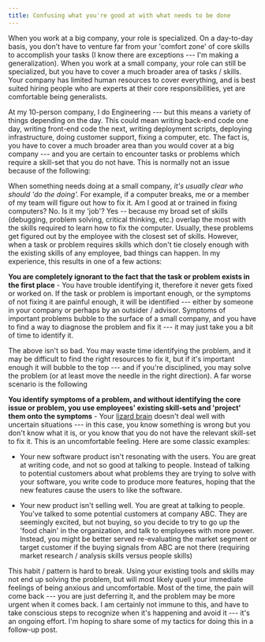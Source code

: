 ```yaml
---
title: Confusing what you're good at with what needs to be done
---
```


When you work at a big company, your role is specialized. On a day-to-day basis, you don't have to venture far from your 'comfort zone' of core skills to accomplish your tasks (I know there are exceptions --- I'm making a generalization). When you work at a small company, your role can still be specialized, but you have to cover a much broader area of tasks / skills.  Your company has limited human resources to cover everything, and is best suited hiring people who are experts at their core responsibilities, yet are comfortable being generalists. 

At my 10-person company, I do Engineering --- but this means a variety of things depending on the day. This could mean writing back-end code one day, writing front-end code the next, writing deployment scripts, deploying infrastructure, doing customer support, fixing a computer, etc. The fact is, you have to cover a much broader area than you would cover at a big company --- and you are certain to encounter tasks or problems which require a skill-set that you do not have. This is normally not an issue because of the following:

When something needs doing at a small company, *it's usually clear who should 'do the doing'.* For example, if a computer breaks, me or a member of my team will figure out how to fix it. Am I good at or trained in fixing computers? No. Is it my 'job'? Yes -- because my broad set of skills (debugging, problem solving, critical thinking, etc.) overlap the most with the skills required to learn how to fix the computer. Usually, these problems get figured out by the employee with the closest set of skills. However, when a task or problem requires skills which don't tie closely enough with the existing skills of any employee, bad things can happen. In my experience, this results in one of a few actions:

__You are completely ignorant to the fact that the task or problem exists in the first place__ - You have trouble identifying it, therefore it never gets fixed or worked on. If the task or problem is important enough, or the symptoms of not fixing it are painful enough, it will be identified --- either by someone in your company or perhaps by an outsider / advisor. Symptoms of important problems bubble to the surface of a small company, and you have to find a way to diagnose the problem and fix it --- it may just take you a bit of time to identify it.

The above isn't so bad. You may waste time identifying the problem, and it may be difficult to find the right resources to fix it, but if it's important enough it will bubble to the top --- and if you're disciplined, you may solve the problem (or at least move the needle in the right direction). A far worse scenario is the following

__You identify symptoms of a problem, and without identifying the core issue or problem, you use employees' existing skill-sets and 'project' them onto the symptoms__ - Your [lizard brain](http://sethgodin.typepad.com/seths_blog/2010/01/quieting-the-lizard-brain.html) doesn't deal well with uncertain situations --- in this case, you know something is wrong but you don't know what it is, or you know that you do not have the relevant skill-set to fix it. This is an uncomfortable feeling. Here are some classic examples:

* Your new software product isn't resonating with the users. You are great at writing code, and not so good at talking to people. Instead of talking to potential customers about what problems they are trying to solve with your software, you write code to produce more features, hoping that the new features cause the users to like the software. 

* Your new product isn't selling well. You are great at talking to people. You've talked to some potential customers at company ABC. They are seemingly excited, but not buying, so you decide to try to go up the 'food chain' in the organization, and talk to employees with more power. Instead, you might be better served re-evaluating the market segment or target customer if the buying signals from ABC are not there (requiring market research / analysis skills versus people skills)

This habit / pattern is hard to break. Using your existing tools and skills may not end up solving the problem, but will most likely quell your immediate feelings of being anxious and uncomfortable. Most of the time, the pain will come back --- you are just deferring it, and the problem may be more urgent when it comes back. I am certainly not immune to this, and have to take conscious steps to recognize when it's happening and avoid it --- it's an ongoing effort. I'm hoping to share some of my tactics for doing this in a follow-up post.
